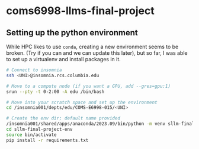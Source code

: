# coms6998-llms-final-project

## Setting up the python environment
While HPC likes to use `conda`, creating a new environment seems to be broken. (Try if you can and we can update this later),
but so far, I was able to set up a virtualenv and install packages in it.

```sh
# Connect to insomnia
ssh <UNI>@insomnia.rcs.columbia.edu

# Move to a compute node (if you want a GPU, add --gres=gpu:1)
srun --pty -t 0-2:00 -A edu /bin/bash

# Move into your scratch space and set up the environment
cd /insomnia001/depts/edu/COMS-E6998-015/<UNI>

# Create the env dir; default name provided
/insomnia001/shared/apps/anaconda/2023.09/bin/python -m venv sllm-final-project-env
cd sllm-final-project-env
source bin/activate
pip install -r requirements.txt
```
